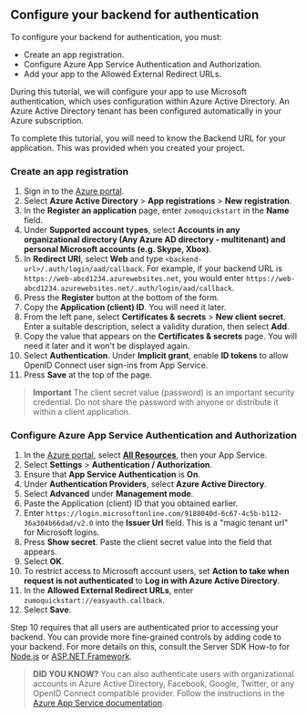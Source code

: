 ## Configure your backend for authentication

To configure your backend for authentication, you must:

* Create an app registration.
* Configure Azure App Service Authentication and Authorization.
* Add your app to the Allowed External Redirect URLs.

During this tutorial, we will configure your app to use Microsoft authentication, which uses configuration within Azure Active Directory.  An Azure Active Directory tenant has been configured automatically in your Azure subscription.

To complete this tutorial, you will need to know the Backend URL for your application.  This was provided when you created your project.

### Create an app registration

1. Sign in to the [Azure portal](https://portal.azure.com).
2. Select **Azure Active Directory** > **App registrations** > **New registration**.
3. In the **Register an application** page, enter `zumoquickstart` in the **Name** field.
4. Under **Supported account types**, select **Accounts in any organizational directory (Any Azure AD directory - multitenant) and personal Microsoft accounts (e.g. Skype, Xbox)**.
5. In **Redirect URI**, select **Web** and type `<backend-url>/.auth/login/aad/callback`.  For example, if your backend URL is `https://web-abcd1234.azurewebsites.net`, you would enter `https://web-abcd1234.azurewebsites.net/.auth/login/aad/callback`.
6. Press the **Register** button at the bottom of the form.
7. Copy the **Application (client) ID**.  You will need it later.
8. From the left pane, select **Certificates & secrets** > **New client secret**.  Enter a suitable description, select a validity duration, then select **Add**.
9. Copy the value that appears on the **Certificates & secrets** page.  You will need it later and it won't be displayed again.
10. Select **Authentication**. Under **Implicit grant**, enable **ID tokens** to allow OpenID Connect user sign-ins from App Service.
11. Press **Save** at the top of the page.

> **Important**
> The client secret value (password) is an important security credential.  Do not share the password with anyone or distribute it within a client application.

### Configure Azure App Service Authentication and Authorization

1. In the [Azure portal](https://portal.azure.com), select [**All Resources**](https://portal.azure.com/#blade/HubsExtension/BrowseAll), then your App Service.
2. Select **Settings** > **Authentication / Authorization**. 
3. Ensure that **App Service Authentication** is **On**.
4. Under **Authentication Providers**, select **Azure Active Directory**.
5. Select **Advanced** under **Management mode**.
6. Paste the Application (client) ID that you obtained earlier.
7. Enter `https://login.microsoftonline.com/9188040d-6c67-4c5b-b112-36a304b66dad/v2.0` into the **Issuer Url** field.  This is a "magic tenant url" for Microsoft logins.
8. Press **Show secret**.  Paste the client secret value into the field that appears.
9. Select **OK**.
10. To restrict access to Microsoft account users, set **Action to take when request is not authenticated** to **Log in with Azure Active Directory**.
11. In the **Allowed External Redirect URLs**, enter `zumoquickstart://easyauth.callback`. 
12. Select **Save**.

Step 10 requires that all users are authenticated prior to accessing your backend.  You can provide more fine-grained controls by adding code to your backend.  For more details on this, consult the Server SDK How-to for [Node.js](../../howto/server/nodejs.md) or [ASP.NET Framework](../../howto/server/dotnet-framework.md).

> **DID YOU KNOW?**
> You can also authenticate users with organizational accounts in Azure Active Directory, Facebook, Google, Twitter, or any OpenID Connect compatible provider.  Follow the instructions in the [Azure App Service documentation](https://docs.microsoft.com/en-us/azure/app-service/app-service-authentication-how-to).
